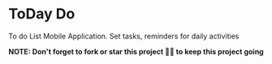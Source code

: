 # ToDay Do
To do List Mobile Application. Set tasks, reminders for daily activities

<b>NOTE: Don't forget to fork or star this project 🙏😁 to keep this project going </b>
